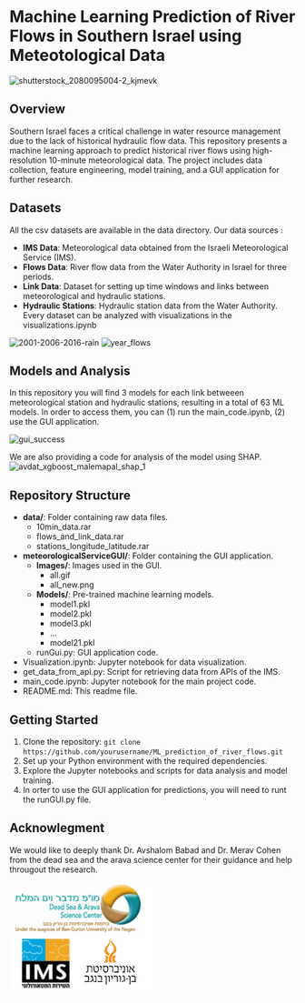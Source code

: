 # Machine Learning Prediction of River Flows in Southern Israel using Meteotological Data

![shutterstock_2080095004-2_kjmevk](https://github.com/idohersko/ML_prediction_of_river_flows/assets/66033664/c59cc6dd-09f3-4dd6-97b4-36d3beac0dcf)

## Overview

Southern Israel faces a critical challenge in water resource management due to the lack of historical hydraulic flow data. This repository presents a machine learning approach to predict historical river flows using high-resolution 10-minute meteorological data. The project includes data collection, feature engineering, model training, and a GUI application for further research.


## Datasets

All the csv datasets are available in the data directory.
Our data sources :
- **IMS Data**: Meteorological data obtained from the Israeli Meteorological Service (IMS).
- **Flows Data**: River flow data from the Water Authority in Israel for three periods.
- **Link Data**: Dataset for setting up time windows and links between meteorological and hydraulic stations.
- **Hydraulic Stations**: Hydraulic station data from the Water Authority.
Every dataset can be analyzed with visualizations in the visualizations.ipynb

![2001-2006-2016-rain](https://github.com/idohersko/ML_prediction_of_river_flows/assets/66033664/871d1ab6-3f29-4f61-a3a9-19ee12cef601)
![year_flows](https://github.com/idohersko/ML_prediction_of_river_flows/assets/66033664/abd8a864-e8ce-4029-80b0-30d1941dd994)


## Models and Analysis
In this repository you will find 3 models for each link betweeen meteorological station and hydraulic stations, resulting in a total of 63 ML models. 
In order to access them, you can (1) run the main_code.ipynb, (2) use the GUI application.


![gui_success](https://github.com/idohersko/ML_prediction_of_river_flows/assets/66033664/f89df7d7-1cfc-438f-bc1b-de56e90c739d)

We are also providing a code for analysis of the model using SHAP.
![avdat_xgboost_malemapal_shap_1](https://github.com/idohersko/ML_prediction_of_river_flows/assets/66033664/9344d179-5cea-4715-891f-d3d12b185aa0)


## Repository Structure
- **data/**: Folder containing raw data files.
  - 10min_data.rar
  - flows_and_link_data.rar
  - stations_longitude_latitude.rar
- **meteorologicalServiceGUI/**: Folder containing the GUI application.
  - **Images/**: Images used in the GUI.
    - all.gif
    - all_new.png
  - **Models/**: Pre-trained machine learning models.
    - model1.pkl
    - model2.pkl
    - model3.pkl
    - ...
    - model21.pkl
  - runGui.py: GUI application code.
- Visualization.ipynb: Jupyter notebook for data visualization.
- get_data_from_api.py: Script for retrieving data from APIs of the IMS.
- main_code.ipynb: Jupyter notebook for the main project code.
- README.md: This readme file.

## Getting Started
1. Clone the repository: `git clone https://github.com/yourusername/ML_prediction_of_river_flows.git`
2. Set up your Python environment with the required dependencies.
3. Explore the Jupyter notebooks and scripts for data analysis and model training.
4. In orter to use the GUI application for predictions, you will need to runt the runGUI.py file.

## Acknowlegment

We would like to deeply thank Dr. Avshalom Babad and Dr. Merav Cohen from the dead sea and the arava science center for their guidance and help througout the research.

![River Flow](https://github.com/idohersko/ML_prediction_of_river_flows/blob/main/meteorologicalServiceGUI/Images/all_new.png)

